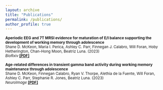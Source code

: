 ```yaml
---
layout: archive
title: "Publications"
permalink: /publications/
author_profile: true
---
```

<sub><b>Aperiodic EEG and 7T MRSI evidence for maturation of E/I balance supporting the development of working memory through adolescence</b>   
 Shane D. McKeon, Maria I. Perica, Ashley C. Parr, Finnegan J. Calabro, Will Foran, Hoby Hetherington, Chan-Hong Moon, Beatriz Luna. (2023)  
 *BioRxiv*  [<b>[PDF]</b>](https://shanemckeon.github.io/files/aperiodicBioRxiv.pdf) </sub>

<sub><b>Age-related differences in transient gamma band activity during working memory maintenance through adolescence</b>   
Shane D. McKeon, Finnegan Calabro, Ryan V. Thorpe, Alethia de la Fuente, Will Foran, Ashley C. Parr, Stephanie R. Jones, Beatriz Luna. (2023)  
 *NeuroImage*  [<b>[PDF]</b>](https://shanemckeon.github.io/files/neuroimagePub.pdf) </sub>

